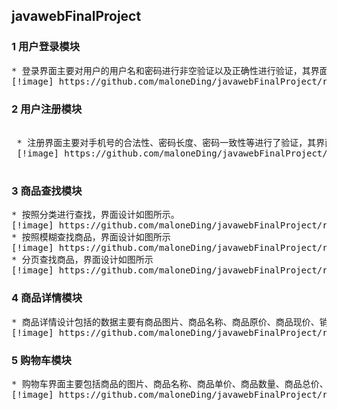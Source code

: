 ## javawebFinalProject
### 1 用户登录模块
<pre>
* 登录界面主要对用户的用户名和密码进行非空验证以及正确性进行验证，其界面如图所示。
[!image] https://github.com/maloneDing/javawebFinalProject/raw/master/images/01.jpg
</pre>

### 2 用户注册模块
<pre>  
 * 注册界面主要对手机号的合法性、密码长度、密码一致性等进行了验证，其界面设计如图所示。
 [!image] https://github.com/maloneDing/javawebFinalProject/raw/master/images/02.jpg
 </pre>

### 3 商品查找模块
<pre>
* 按照分类进行查找，界面设计如图所示。
[!image] https://github.com/maloneDing/javawebFinalProject/raw/master/images/03.jpg
* 按照模糊查找商品，界面设计如图所示
[!image] https://github.com/maloneDing/javawebFinalProject/raw/master/images/04.jpg
* 分页查找商品，界面设计如图所示
[!image] https://github.com/maloneDing/javawebFinalProject/raw/master/images/05.jpg
</pre>

### 4 商品详情模块
<pre>
* 商品详情设计包括的数据主要有商品图片、商品名称、商品原价、商品现价、销量、类别等，设计思路是关键根据商品的id值查找到这个商品，然后将这个商品放入到栈中，最后在页面上显示出商品的属性。其界面设计如图所示。
[!image] https://github.com/maloneDing/javawebFinalProject/raw/master/images/06.jpg
</pre>

### 5 购物车模块
<pre>
* 购物车界面主要包括商品的图片、商品名称、商品单价、商品数量、商品总价、商品操作，其界面设计如图所示。
[!image] https://github.com/maloneDing/javawebFinalProject/raw/master/images/07.jpg
</pre>